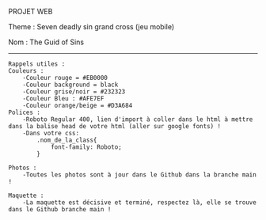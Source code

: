 PROJET WEB

Theme : Seven deadly sin grand cross (jeu mobile)

Nom : The Guid of Sins

------------------------------------------------------
    Rappels utiles :
    Couleurs :
        -Couleur rouge = #EB0000 
        -Couleur background = black
        -Couleur grise/noir = #232323
        -Couleur Bleu : #AFE7EF
        -Couleur orange/beige = #D3A684
    Polices :
        -Roboto Regular 400, lien d'import à coller dans le html à mettre dans la balise head de votre html (aller sur google fonts) !
        -Dans votre css:
            .nom_de_la_class{
                font-family: Roboto;
            }

    Photos :
        -Toutes les photos sont à jour dans le Github dans la branche main !
    
    Maquette :
        -La maquette est décisive et terminé, respectez là, elle se trouve dans le Github branche main !
